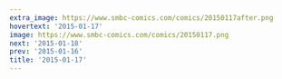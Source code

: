 ```yaml
---
extra_image: https://www.smbc-comics.com/comics/20150117after.png
hovertext: '2015-01-17'
image: https://www.smbc-comics.com/comics/20150117.png
next: '2015-01-18'
prev: '2015-01-16'
title: '2015-01-17'
---
```

